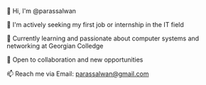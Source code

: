 👋 Hi, I'm @parassalwan

👀 I'm actively seeking my first job or internship in the IT field

🌱 Currently learning and passionate about computer systems and networking at Georgian Colledge

💼 Open to collaboration and new opportunities

📫 Reach me via Email: parassalwan@gmail.com

